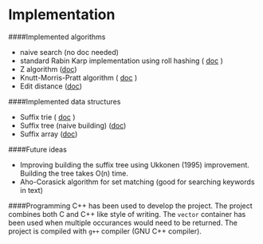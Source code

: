 Implementation
=========

####Implemented algorithms
- naive search (no doc needed)
- standard Rabin Karp implementation using roll hashing ( [doc](https://github.com/martinradev/TiraLabra/blob/master/Docs/rabin%20karp.odt?raw=true) )
- Z algorithm ([doc](https://github.com/martinradev/TiraLabra/blob/master/Docs/z%20algorithm.odt?raw=true))
- Knutt-Morris-Pratt algorithm ( [doc](https://github.com/martinradev/TiraLabra/blob/master/Docs/kmp.odt?raw=true) )
- Edit distance ([doc](https://github.com/martinradev/TiraLabra/blob/master/Docs/edit%20distance.odt?raw=true))

####Implemented data structures
- Suffix trie ( [doc](https://github.com/martinradev/TiraLabra/blob/master/Docs/suffix%20trie.odt?raw=true) )
- Suffix tree (naive building) ([doc](https://github.com/martinradev/TiraLabra/blob/master/Docs/suffix%20tree%20naive.odt?raw=true))
- Suffix array ([doc](https://github.com/martinradev/TiraLabra/blob/master/Docs/suffix%20array.odt?raw=true))

####Future ideas
- Improving building the suffix tree using Ukkonen (1995) improvement. Building the tree takes O(n) time.
- Aho-Corasick algorithm for set matching (good for searching keywords in text)

####Programming
C++ has been used to develop the project. The project combines both C and C++ like style of writing. The `vector` container has been used when multiple occurances would need to be returned.
The project is compiled with `g++` compiler (GNU C++ compiler).
